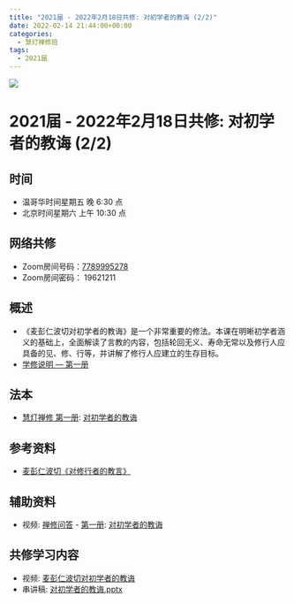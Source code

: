 ```yaml
---
title: "2021届 - 2022年2月18日共修: 对初学者的教诲 (2/2)"
date: 2022-02-14 21:44:00+00:00
categories:
  - 慧灯禅修班
tags:
  - 2021届
---
```

![](/f/up/maxresdefault.jpg)

# 2021届 - 2022年2月18日共修: 对初学者的教诲 (2/2)

## 时间

* 温哥华时间星期五 晚 6:30 点
* 北京时间星期六 上午 10:30 点

## 网络共修

* Zoom房间号码：[7789995278](https://us02web.zoom.us/j/7789995278?pwd=VjZmbWJFY2k2K0E5RVB2cTNIQmhqUT09) 
* Zoom房间密码： 19621211

## 概述

* 《麦彭仁波切对初学者的教诲》是一个非常重要的修法。本课在明晰初学者涵义的基础上，全面解读了言教的内容，包括轮回无义、寿命无常以及修行人应具备的见、修、行等，并讲解了修行人应建立的生存目标。
* [学修说明 — 第一册](https://fohuifayu.com/index.php/huideng-jiangtang/chanxiuke/zen-01/8649-zen01-instruction?title=%E4%BD%9B%E6%B3%95%E8%9E%8D%E5%85%A5%E7%94%9F%E6%B4%BB)

## 法本

* [慧灯禅修 第一册](https://fohuifayu.com/index.php/huideng-zhiguang/huideng-chanxiu): [](<>)[](<>)[](<>)[对初学者的教诲](https://fohuifayu.com/index.php/huideng-zhiguang/huideng-chanxiu/9171-a00082)

## 参考资料

* [麦彭仁波切《对修行者的教言》](https://www.zhihuihai.net/%E6%99%BA%E6%82%B2%E5%AD%A6%E5%A0%82/2025%E5%AD%A6%E5%A0%82/%E5%AF%B9%E4%BF%AE%E8%A1%8C%E8%80%85%E7%9A%84%E6%95%99%E8%A8%80)

## 辅助资料

* 视频: [禅修问答](https://fohuifayu.com/index.php/shipin-jingcui/chanxiu-wenda) - [第一册](https://fohuifayu.com/index.php/shipin-jingcui/chanxiu-wenda/diyice): [](<>)[](<>)[](<>)[对初学者的教诲](https://fohuifayu.com/index.php/shipin-jingcui/chanxiu-wenda/diyice/dcxzdjh)

## 共修学习内容

* 视频: [](<>)[](<>)[麦彭仁波切对初学者的教诲](https://fohuifayu.com/index.php/huideng-jiangtang/fofa-jianxiu/jichu-zhishi/919-l06009)
* 串讲稿: [](<>)[](<>)[对初学者的教诲.pptx](https://s3.ap-northeast-1.wasabisys.com/hdcx/hdv/f/up/慧灯禅修班第十八堂课-对初学者的教诲-2.pptx)
